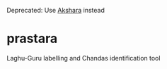 Deprecated: Use [Akshara](https://akshara.vinayakakv.com) instead

# prastara
Laghu-Guru labelling and Chandas identification tool
